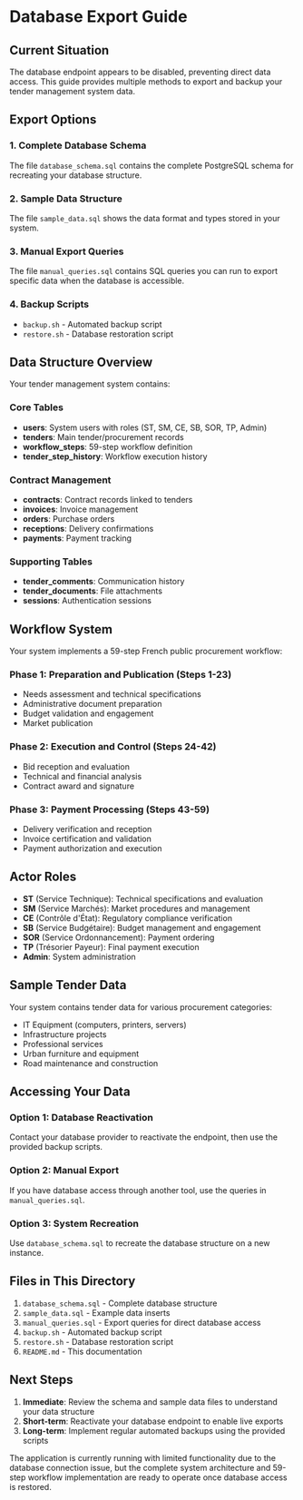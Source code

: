 # Database Export Guide

## Current Situation
The database endpoint appears to be disabled, preventing direct data access. This guide provides multiple methods to export and backup your tender management system data.

## Export Options

### 1. Complete Database Schema
The file `database_schema.sql` contains the complete PostgreSQL schema for recreating your database structure.

### 2. Sample Data Structure
The file `sample_data.sql` shows the data format and types stored in your system.

### 3. Manual Export Queries
The file `manual_queries.sql` contains SQL queries you can run to export specific data when the database is accessible.

### 4. Backup Scripts
- `backup.sh` - Automated backup script
- `restore.sh` - Database restoration script

## Data Structure Overview

Your tender management system contains:

### Core Tables
- **users**: System users with roles (ST, SM, CE, SB, SOR, TP, Admin)
- **tenders**: Main tender/procurement records
- **workflow_steps**: 59-step workflow definition
- **tender_step_history**: Workflow execution history

### Contract Management
- **contracts**: Contract records linked to tenders
- **invoices**: Invoice management
- **orders**: Purchase orders
- **receptions**: Delivery confirmations
- **payments**: Payment tracking

### Supporting Tables
- **tender_comments**: Communication history
- **tender_documents**: File attachments
- **sessions**: Authentication sessions

## Workflow System

Your system implements a 59-step French public procurement workflow:

### Phase 1: Preparation and Publication (Steps 1-23)
- Needs assessment and technical specifications
- Administrative document preparation
- Budget validation and engagement
- Market publication

### Phase 2: Execution and Control (Steps 24-42)
- Bid reception and evaluation
- Technical and financial analysis
- Contract award and signature

### Phase 3: Payment Processing (Steps 43-59)
- Delivery verification and reception
- Invoice certification and validation
- Payment authorization and execution

## Actor Roles
- **ST** (Service Technique): Technical specifications and evaluation
- **SM** (Service Marchés): Market procedures and management
- **CE** (Contrôle d'État): Regulatory compliance verification
- **SB** (Service Budgétaire): Budget management and engagement
- **SOR** (Service Ordonnancement): Payment ordering
- **TP** (Trésorier Payeur): Final payment execution
- **Admin**: System administration

## Sample Tender Data

Your system contains tender data for various procurement categories:
- IT Equipment (computers, printers, servers)
- Infrastructure projects
- Professional services
- Urban furniture and equipment
- Road maintenance and construction

## Accessing Your Data

### Option 1: Database Reactivation
Contact your database provider to reactivate the endpoint, then use the provided backup scripts.

### Option 2: Manual Export
If you have database access through another tool, use the queries in `manual_queries.sql`.

### Option 3: System Recreation
Use `database_schema.sql` to recreate the database structure on a new instance.

## Files in This Directory

1. `database_schema.sql` - Complete database structure
2. `sample_data.sql` - Example data inserts
3. `manual_queries.sql` - Export queries for direct database access
4. `backup.sh` - Automated backup script
5. `restore.sh` - Database restoration script
6. `README.md` - This documentation

## Next Steps

1. **Immediate**: Review the schema and sample data files to understand your data structure
2. **Short-term**: Reactivate your database endpoint to enable live exports
3. **Long-term**: Implement regular automated backups using the provided scripts

The application is currently running with limited functionality due to the database connection issue, but the complete system architecture and 59-step workflow implementation are ready to operate once database access is restored.